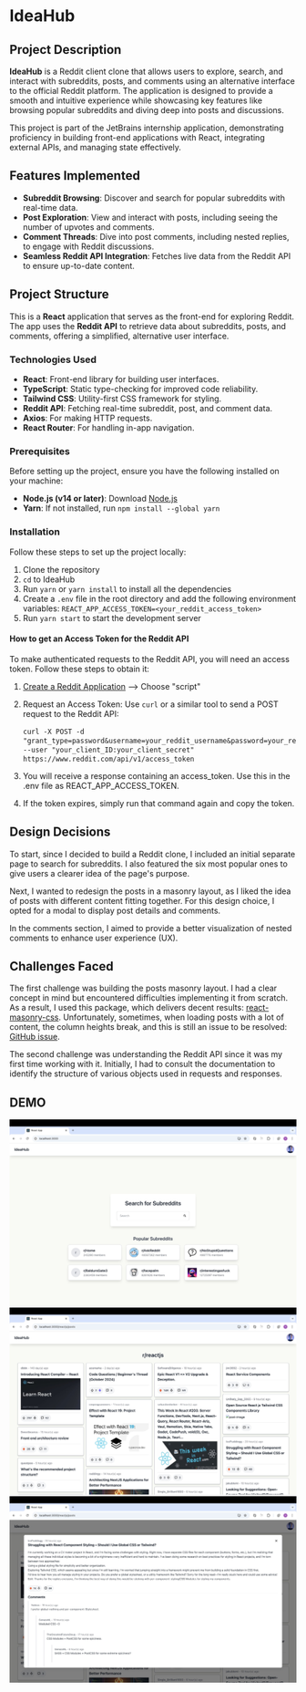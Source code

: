 # IdeaHub

## Project Description

**IdeaHub** is a Reddit client clone that allows users to explore, search, and interact with subreddits, posts, and comments using an alternative interface to the official Reddit platform. The application is designed to provide a smooth and intuitive experience while showcasing key features like browsing popular subreddits and diving deep into posts and discussions.

This project is part of the JetBrains internship application, demonstrating proficiency in building front-end applications with React, integrating external APIs, and managing state effectively.

## Features Implemented

- **Subreddit Browsing**: Discover and search for popular subreddits with real-time data.
- **Post Exploration**: View and interact with posts, including seeing the number of upvotes and comments.
- **Comment Threads**: Dive into post comments, including nested replies, to engage with Reddit discussions.
- **Seamless Reddit API Integration**: Fetches live data from the Reddit API to ensure up-to-date content.

## Project Structure

This is a **React** application that serves as the front-end for exploring Reddit. The app uses the **Reddit API** to retrieve data about subreddits, posts, and comments, offering a simplified, alternative user interface.

### Technologies Used

- **React**: Front-end library for building user interfaces.
- **TypeScript**: Static type-checking for improved code reliability.
- **Tailwind CSS**: Utility-first CSS framework for styling.
- **Reddit API**: Fetching real-time subreddit, post, and comment data.
- **Axios**: For making HTTP requests.
- **React Router**: For handling in-app navigation.

### Prerequisites

Before setting up the project, ensure you have the following installed on your machine:

- **Node.js (v14 or later)**: Download [Node.js](https://nodejs.org/en)
- **Yarn**: If not installed, run `npm install --global yarn`

### Installation

Follow these steps to set up the project locally:

1. Clone the repository
2. `cd` to IdeaHub
3. Run `yarn` or `yarn install` to install all the dependencies
4. Create a `.env` file in the root directory and add the following environment variables: `REACT_APP_ACCESS_TOKEN=<your_reddit_access_token>`
5. Run `yarn start` to start the development server

#### How to get an Access Token for the Reddit API

To make authenticated requests to the Reddit API, you will need an access token. Follow these steps to obtain it:

1. [Create a Reddit Application](https://www.reddit.com/prefs/apps) --> Choose "script"
2. Request an Access Token: Use `curl` or a similar tool to send a POST request to the Reddit API:

    ```
    curl -X POST -d "grant_type=password&username=your_reddit_username&password=your_reddit_password"
    --user "your_client_ID:your_client_secret" https://www.reddit.com/api/v1/access_token
    ```

3. You will receive a response containing an access_token. Use this in the .env file as REACT_APP_ACCESS_TOKEN.
4. If the token expires, simply run that command again and copy the token.

## Design Decisions

To start, since I decided to build a Reddit clone, I included an initial separate page to search for subreddits. I also featured the six most popular ones to give users a clearer idea of the page's purpose.

Next, I wanted to redesign the posts in a masonry layout, as I liked the idea of posts with different content fitting together. For this design choice, I opted for a modal to display post details and comments.

In the comments section, I aimed to provide a better visualization of nested comments to enhance user experience (UX).

## Challenges Faced

The first challenge was building the posts masonry layout. I had a clear concept in mind but encountered difficulties implementing it from scratch. As a result, I used this package, which delivers decent results: [react-masonry-css](https://github.com/paulcollett/react-masonry-css). Unfortunately, sometimes, when loading posts with a lot of content, the column heights break, and this is still an issue to be resolved: [GitHub issue](https://github.com/paulcollett/react-masonry-css/issues/86).

The second challenge was understanding the Reddit API since it was my first time working with it. Initially, I had to consult the documentation to identify the structure of various objects used in requests and responses.

## DEMO

![Homepage](./images/home.jpg)
![Posts Page](./images/posts.jpg)
![Posts Details](./images/Post_Details.jpg)
